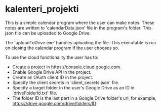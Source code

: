 # kalenteri_projekti
This is a simple calendar program where the user can make notes. 
These notes are written to 'calendarData.json' file in the program's folder. 
This json file can be uploaded to Google Drive.

The 'uploadToDrive.exe' handles uploading the file. This executable is run on closing the calendar program if the user chooses so.

To use the cloud functionality the user has to:
- Create a project in https://console.cloud.google.com.
- Enable Google Drive API in the project.
- Create an OAuth client ID in the project.
- Specify the client secrets in 'client_secrets.json' file.
- Specify a target folder in the user's Google Drive as an ID in 'driveFolderId.txt' file.
- The folder ID is the last part in a Google Drive folder's url, for example, https://drive.google.com/drive/folders/ID
